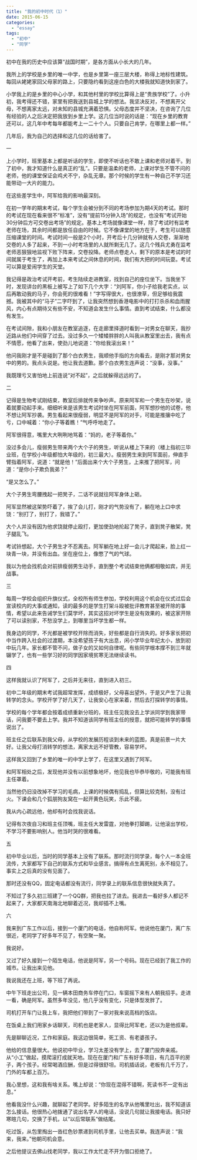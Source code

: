 ```yaml
---
title: "我的初中时代（1）"
date: 2015-06-15
categories: 
  - "essay"
tags: 
  - "初中"
  - "同学"
---
```


初中在我的历史中应该算“战国时期”，是各方面从小长大的几年。

我所上的学校是乡里的唯一中学，也是乡里第一座三层大楼，称得上地标性建筑。每回从姥姥家回父母家的路上，只要隐约看到这座白色的大楼我就知道快到家了。

小学我上的是乡里的中心小学，和其他村里的学校比算得上是“贵族学校”了。小升初，我考得还不错，家里有把我送到县城上学的想法。我坚决反对，不想离开父母，不想离家太远，对未知的县城充满着恐惧。父母态度并不坚决，在咨询了几位有经验的人之后决定把我放到乡里上学。这几位当时说的话是：“现在乡里的教育还可以，这几年中考每年都能考上一二十个人。只要自己肯学，在哪里上都一样。”

几年后，我为自己的选择和这几位的话给害了。

一

上小学时，班里基本上都是听话的学生，即使不听话也不敢上课和老师对着干。到了初中，我才知道什么是真正的“乱”。只要是温柔的老师，上课对学生不管不问的老师，他的课堂保证会鸡犬不宁，杂乱无章。那个时候的学生有一种自己不学习还能带动一大片的能力。

在这些差学生中，阿军给我的影响最深刻。

在初一学年的期末考试，每个学生会被分到不同的考场参加为期4天的考试。那时的考试在现在看来很不“标准”，没有“提前15分钟入场”的规定，也没有“考试开始30分钟后方可交卷出考场”的规定。基本上考场就像课堂一样，除了考试时有监考老师在场，其余时间都是放任自由的时候。它不像课堂的地方在于，考生可以随意压缩课堂的时间。考试时间一般是2个小时，开考后十几分钟就有人交卷，渐渐地交卷的人多了起来，不到一小时考场里的人就所剩无几了。这几个残兵尤勇在监考老师恶狠狠地监视下败下阵来，交卷投降。老师点卷走人，剩下的原本是考试的时间就属于考生了，再加上本来考试之间休息的时间，我们有大把的时间玩耍。考试可以算是爱闹学生的天堂。

我记得是政治考试开考前，考生陆续走进教室，找到自己的座位坐下。当我坐下时，发现讲台的黑板上被写上了如下几个大字：“刘阿军，你小子给我老实点，以后再敢动我的马子，你会死的很难看！”字写得很大，也很潦草，但足够给我震撼。我被其中的“马子”二字吓到了，让我突然想到香港电影中的打打杀杀和血雨腥风，内心有点期待又有些不安，不知道会发生什么事情。直到考试结束，什么都没有发生。

在考试间隙，我和小朋友在教室追逐，在走廊里择道时看到一对男女在聊天，我抄近路从他们中间穿了过去。没过多久一个矮矮胖胖的人叫我从教室里出去，我有点不情愿，他看了出来，使劲儿地说道：“你给我滚出来！”

他问我刚才是不是碰到了那个白衣男生，我顺他手指的方向看去，是刚才那对男女中的男的。我点头说是。他让我去道歉。那个白衣男生连声说：“没事，没事。”

我既理亏又害怕地上前连说“对不起”，之后就躲得远远的了。

二

记得是生物考试刚结束，教室后排就传来争吵声。原来阿军和一个男生在吵架，说着就要动起手来。细细听来是该男生考试时坐在阿军前面，阿军想抄他的试卷，他不想让阿军抄袭。男生看起来很瘦弱，明显不是阿军的对手，可能是推攘中吃了亏，口中喊着：“你小子等着瞧！”气呼呼地走了。

阿军很得意，嘴里大大咧咧地骂着：“妈的，老子等着你。”

没过多会儿，瘦弱男生带来两个大个子的男生，听说从楼上下来的（楼上指初三毕业班，在学校小年级都怕大年级的，初三最大）。瘦弱男生来到阿军面前，伸直手臂指着阿军，说道：“就是他！”后面出来个大个子男生，上来推了把阿军，问道：“是你小子欺负我弟？”

“是又怎么了。”

大个子男生弯腰拽起一把凳子，二话不说就往阿军身体上砸。

阿军显然被这架势吓着了，挨了会儿打，刚才的气势没有了，躺在地上口中求饶：“别打了，别打了，我错了。”

大个人并没有因为他求饶就停止殴打，更加使劲地抡起了凳子，直到凳子散架，凳子腿乱飞。

考试铃想起，大个子男生才不忍离去。阿军躺在地上好一会儿才爬起来，脸上红一块青一块，并没有出血。坐在座位上，像憋了气的气球。

我以为他会找机会对前排瘦弱男生动手，直到整个考试结束他俩都相敬如宾，并无战事。

三

每周一学校会组织升旗仪式，全校所有师生参加，学校利用这个机会在仪式过后会宣读校内的大事或通知，读的最多的是学生打架斗殴被批评教育甚至被开除的事情，希望以此来告诫学生们莫学坏，其实这招对坏学生是没有效果的，被这家开除了可以读别家，不愁没学上，到哪里当坏学生都一样。

我身边的同学，不光都是被学校开除而消失，好些都是自行消失的。好多家长把初中当作跨入社会的过渡期，本没希望孩子有大出息，闲小学毕业年纪太小，放到初中玩几年。家长都不管不问，做子女的又如何自律呢。有些同学根本撑不到三年就辍学了，也有一些学习好的同学因家境贫寒无法继续读书。

四

这样我就认识了阿军了，之后并无来往，直到进入初三。

初中二年级的期末考试我超常发挥，成绩极好，父母喜出望外，于是又产生了让我转学的念头。学校开学了好几天了，让我安心在家呆着，然后去打探转学的事情。

学校的每个学年都会按着成绩重新分班的，班主任见我没去上学派同学到我家带话，问我要不要去上学。我并不知道该同学有班主任的授意，就把可能转学的事情说出了。

班主任之后联系到我父母，从学校的发展历程谈到未来的蓝图，真是前景一片大好。让我父母打消转学的想法，离家太远不好管教，容易学坏。

这样我又回到了乡里的唯一的中学上学了，在这里又遇到了阿军。

和阿军相处之后，发现他并没有以前想象地坏，他见我也毕恭毕敬的，可能我有班主任罩着。

当然他仍旧没改掉不学习的毛病，上课的时候偶有捣乱，但算比较克制，没有过火。下课会和几个狐朋狗友窝在一起开黄色玩笑，乐此不疲。

我从内心疏远他，他却有时会找我说话。

记得有次夜自习和班主任顶嘴，班主任大发雷霆，对他拳打脚踢，让他滚出学校，不学习不要影响别人。他当时哭的很难看。

五

初中毕业以后，当时的同学基本上没有了联系。那时流行同学录，每个人一本全班流传，大家都写下自己的联系方式和毕业感言。搞得有点生离死别，永不相见了。事实上之后真的没有见面了。

那时还没有QQ，固定电话都没有流行，同学录上的联系信息很快就失真了。

不知过了多久初三班建了一个QQ群，把我也拉了进去。我进去一看好多人都记不起来了，大家都天南海北地聊着近况，我却插不上嘴。

六

我来到广东工作以后，接到一个厦门的电话，他自称阿军。他说他在厦门，离广东很近，老同学了好多年不见了，有空聚一聚。

我说好。

又过了好久接到一个陌生电话，他说是阿军，另一个号码。现在已经到了我工作的城市。让我出来见他。

我说我还在上班，等下班了再说。

中午下班走出公司，见一辆本田商务车停在门口，车窗摇下来有人朝我招手。走进一看，确是阿军。虽然多年没见，他几乎没有变化，只是体型发胖了。

司机打开车门让我上车，我把他们带到了一家对我来说高档的饭店。

在饭桌上我们用家乡话聊天，司机也是老家人，显得比阿军老，还以为是他叔辈。

先是聊聊近况，工作和家庭。我这边很简单，死工资、有老婆孩子。

他给的信息量很大。他说初中毕业，学习太差没有学上，去了厦门投奔亲戚。从“小工”做起，摸爬滚打成就天地。现在在厦门和广东有好多项目，有几百平的房子，两个孩子。经常喝酒应酬，但是过得很舒坦。司机插话说，老板有几千万了，门外的车都上百万。

我心里想，这和我有啥关系。嘴上却说：“你现在混得不错啊，死读书不一定有出息。”

他看我没什么兴趣，就聊起了老同学。好多陌生的名字从他嘴里吐出，我不知道该怎么接话。他很热心地拨通了说出名字人的电话，没说几句就让我接电话。我只好寒暄几句，交换了手机，以“以后常联系”做结尾。

吃过饭，从包里掏出一沓红色钞票递到司机手里，让他去买单。我连声说：“我来，我来。”他朝司机会意。

之后他提议去佛山找老同学，我以工作太忙走不开为借口拒绝了。
